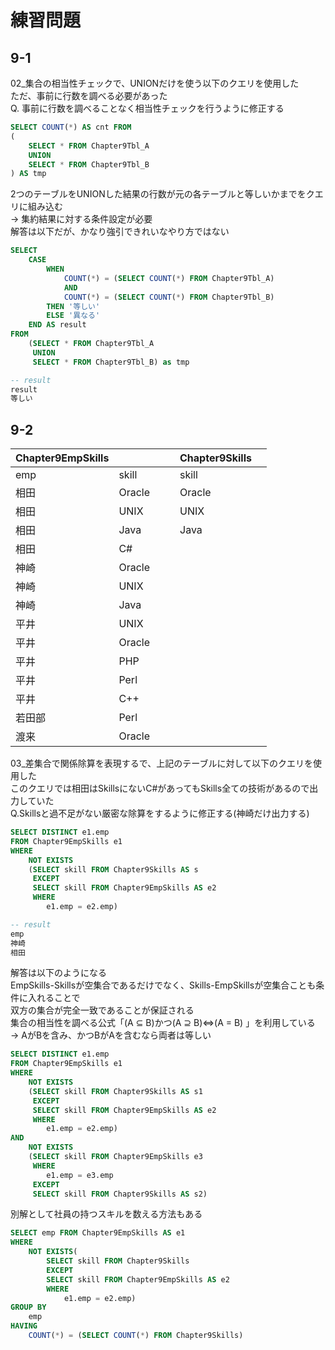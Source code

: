 # 練習問題
## 9-1
02_集合の相当性チェックで、UNIONだけを使う以下のクエリを使用した  
ただ、事前に行数を調べる必要があった  
Q. 事前に行数を調べることなく相当性チェックを行うように修正する
``` sql
SELECT COUNT(*) AS cnt FROM
(
	SELECT * FROM Chapter9Tbl_A
	UNION
	SELECT * FROM Chapter9Tbl_B
) AS tmp
```
2つのテーブルをUNIONした結果の行数が元の各テーブルと等しいかまでをクエリに組み込む  
-> 集約結果に対する条件設定が必要  
解答は以下だが、かなり強引できれいなやり方ではない
``` sql
SELECT
	CASE
		WHEN
			COUNT(*) = (SELECT COUNT(*) FROM Chapter9Tbl_A)
			AND
			COUNT(*) = (SELECT COUNT(*) FROM Chapter9Tbl_B)
		THEN '等しい'
		ELSE '異なる'
	END AS result
FROM
	(SELECT * FROM Chapter9Tbl_A
	 UNION
	 SELECT * FROM Chapter9Tbl_B) as tmp

-- result
result
等しい
```
## 9-2
| Chapter9EmpSkills |         |       |   | Chapter9Skills |       |
|------------------|---------|-------|---|----------------|-------|
| emp              | skill   |       |   | skill          |       |
| 相田             | Oracle  |       |   | Oracle         |       |
| 相田             | UNIX    |       |   | UNIX           |       |
| 相田             | Java    |       |   | Java           |       |
| 相田             | C#      |       |   |                |       |
| 神崎             | Oracle  |       |   |                |       |
| 神崎             | UNIX    |       |   |                |       |
| 神崎             | Java    |       |   |                |       |
| 平井             | UNIX    |       |   |                |       |
| 平井             | Oracle  |       |   |                |       |
| 平井             | PHP     |       |   |                |       |
| 平井             | Perl    |       |   |                |       |
| 平井             | C++     |       |   |                |       |
| 若田部           | Perl    |       |   |                |       |
| 渡来             | Oracle  |       |   |                |       |

03_差集合で関係除算を表現するで、上記のテーブルに対して以下のクエリを使用した  
このクエリでは相田はSkillsにないC#があってもSkills全ての技術があるので出力していた  
Q.Skillsと過不足がない厳密な除算をするように修正する(神崎だけ出力する)
``` sql
SELECT DISTINCT e1.emp
FROM Chapter9EmpSkills e1
WHERE
	NOT EXISTS
	(SELECT skill FROM Chapter9Skills AS s
	 EXCEPT
	 SELECT skill FROM Chapter9EmpSkills AS e2
	 WHERE
		e1.emp = e2.emp)

-- result
emp
神崎
相田
```
解答は以下のようになる  
EmpSkills-Skillsが空集合であるだけでなく、Skills-EmpSkillsが空集合ことも条件に入れることで  
双方の集合が完全一致であることが保証される  
集合の相当性を調べる公式「(A ⊆ B)かつ(A ⊇ B)⇔(A = B) 」を利用している  
-> AがBを含み、かつBがAを含むなら両者は等しい
``` sql
SELECT DISTINCT e1.emp
FROM Chapter9EmpSkills e1
WHERE
	NOT EXISTS
	(SELECT skill FROM Chapter9Skills AS s1
	 EXCEPT
	 SELECT skill FROM Chapter9EmpSkills AS e2
	 WHERE
		e1.emp = e2.emp)
AND
	NOT EXISTS
	(SELECT skill FROM Chapter9EmpSkills e3
	 WHERE
		e1.emp = e3.emp
	 EXCEPT
	 SELECT skill FROM Chapter9Skills AS s2)
```
別解として社員の持つスキルを数える方法もある  
``` sql
SELECT emp FROM Chapter9EmpSkills AS e1
WHERE
	NOT EXISTS(
		SELECT skill FROM Chapter9Skills
		EXCEPT
		SELECT skill FROM Chapter9EmpSkills AS e2
		WHERE
			e1.emp = e2.emp)
GROUP BY
	emp
HAVING
	COUNT(*) = (SELECT COUNT(*) FROM Chapter9Skills)
```
